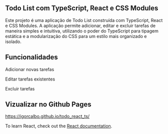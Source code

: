 ## Todo List com TypeScript, React e CSS Modules
Este projeto é uma aplicação de Todo List construída com TypeScript, React e CSS Modules. A aplicação permite adicionar, editar e excluir tarefas de maneira simples e intuitiva, utilizando o poder do TypeScript para tipagem estática e a modularização do CSS para um estilo mais organizado e isolado.

## Funcionalidades
Adicionar novas tarefas

Editar tarefas existentes

Excluir tarefas

## Vizualizar no Github Pages
https://igorcalbo.github.io/todo_react_ts/



To learn React, check out the [React documentation](https://reactjs.org/).
